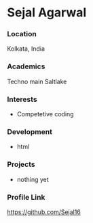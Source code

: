 # Sejal Agarwal

### Location

Kolkata, India

### Academics

Techno main Saltlake

### Interests

- Competetive coding

### Development

- html

### Projects

- nothing yet

### Profile Link

https://github.com/Sejal16
